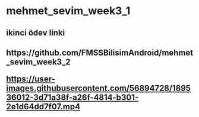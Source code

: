 # mehmet_sevim_week3_1
<h2>ikinci ödev linki<h2>  https://github.com/FMSSBilisimAndroid/mehmet_sevim_week3_2





https://user-images.githubusercontent.com/56894728/189536012-3d71a38f-a26f-4814-b301-2e1d64dd7f07.mp4


